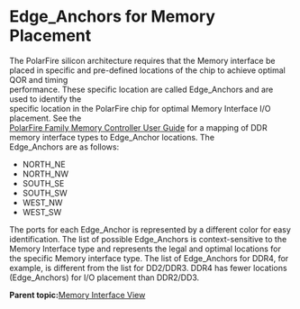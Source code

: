 # Edge\_Anchors for Memory Placement

The PolarFire silicon architecture requires that the Memory interface be<br /> placed in specific and pre-defined locations of the chip to achieve optimal QOR and timing<br /> performance. These specific location are called Edge\_Anchors and are used to identify the<br /> specific location in the PolarFire chip for optimal Memory Interface I/O placement. See the<br /> [PolarFire Family Memory Controller User Guide](https://ww1.microchip.com/downloads/aemDocuments/documents/FPGA/ProductDocuments/UserGuides/PolarFire_FPGA_PolarFire_SoC_FPGA_Memory_Controller_User_Guide_VB.pdf) for a mapping of DDR memory interface types to Edge\_Anchor locations. The<br /> Edge\_Anchors are as follows:

-   NORTH\_NE
-   NORTH\_NW
-   SOUTH\_SE
-   SOUTH\_SW
-   WEST\_NW
-   WEST\_SW

The ports for each Edge\_Anchor is represented by a different color for easy identification. The list of possible Edge\_Anchors is context-sensitive to the Memory Interface type and represents the legal and optimal locations for the specific Memory interface type. The list of Edge\_Anchors for DDR4, for example, is different from the list for DD2/DDR3. DDR4 has fewer locations \(Edge\_Anchors\) for I/O placement than DDR2/DD3.

**Parent topic:**[Memory Interface View](GUID-04C2F3E6-C9E6-4210-AF6D-16C492A0BAAA.md)


